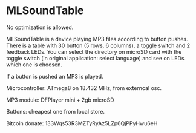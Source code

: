 # MLSoundTable
No optimization is allowed.

MLSoundTable is a device playing MP3 files according to button pushes.
There is a table with 30 button (5 rows, 6 columns), a toggle switch and 2 feedback LEDs.
You can select the directory on microSD card with the toggle switch (in original application: select language) and see on LEDs which one is choosen.

If a button is pushed an MP3 is played.

Microcontroller: ATmega8 on 18.432 MHz, from externcal osc.

MP3 module: DFPlayer mini + 2gb microSD

Buttons: cheapest one from local store.


Bitcoin donate: 133Wqs53R3MZTyRyAz5LZp6QjPPyHwu6eH

